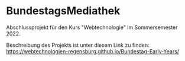 # BundestagsMediathek
Abschlussprojekt für den Kurs "Webtechnologie" im Sommersemester 2022. 

Beschreibung des Projekts ist unter diesem Link zu finden:
https://webtechnologien-regensburg.github.io/Bundestag-Early-Years/

